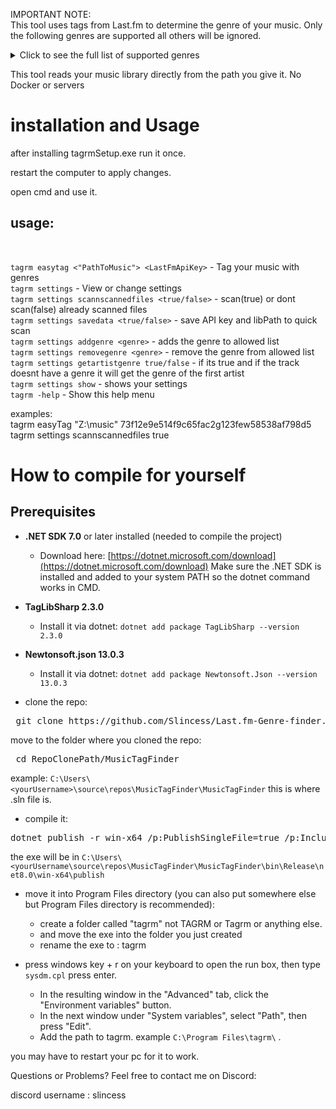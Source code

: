 IMPORTANT NOTE:<br/>
This tool uses tags from Last.fm to determine the genre of your music. Only the following genres are supported all others will be ignored.

<details> <summary>Click to see the full list of supported genres</summary>
rock, indie-rock, pop, indie-pop, hip-hop, rap, trap, drill, r&b, soul, funk,
jazz, blues, metal, heavy-metal, death-metal, black-metal, hardcore, post-hardcore,
alternative-rock, grunge, progressive-rock, psychedelic-rock, garage-rock, classic-rock,
punk, punk-rock, pop-punk, new-wave, synth-pop, folk, folk-rock, indie-folk, country,
alt-country, bluegrass, reggae, dub, dancehall, ska, latin, reggaeton, bachata, salsa,
merengue, cumbia, k-pop, j-pop, city-pop, electronic, edm, house, deep-house, techno,
minimal-techno, progressive-house, drum-and-bass, dubstep, brostep, trance, psytrance,
hardstyle, hardcore-techno, ambient, downtempo, chillout, lofi, chillhop, electro,
industrial, noise, experimental, glitch, trip-hop, breakbeat, grime, uk-garage, 2-step,
disco, italo-disco, shoegaze, dream-pop, math-rock, post-rock, emo, screamo, gospel,
christian, opera, classical, baroque, romantic-period, modern-classical, soundtrack,
film-score, anime-score, video-game-music, acoustic, instrumental, spoken-word, world,
afrobeat, krautrock
</details>

This tool reads your music library directly from the path you give it.
No Docker or servers

# installation and Usage

after installing tagrmSetup.exe run it once.

restart the computer to apply changes.

open cmd and use it.

## usage:

<br/>
	
`tagrm easytag <"PathToMusic"> <LastFmApiKey>` 												- Tag your music with genres  
`tagrm settings`                                                      - View or change settings  
`tagrm settings scannscannedfiles <true/false>`                         - scan(true) or dont scan(false) already scanned files  
`tagrm settings savedata <true/false>`                                  - save API key and libPath to quick scan   
`tagrm settings addgenre <genre>`                                     - adds the genre to allowed list  
`tagrm settings removegenre <genre>`                                  - remove the genre from allowed list  
`tagrm settings getartistgenre true/false`                            - if its true and if the track doesnt have a genre it will get the genre of the first artist  
`tagrm settings show`                                                 - shows your settings  
`tagrm -help`                                                         - Show this help menu  


examples:  
tagrm easyTag "Z:\music" 73f12e9e514f9c65fac2g123few58538af798d5   
tagrm settings scannscannedfiles true  

# How to compile for yourself
## Prerequisites
- **.NET SDK 7.0** or later installed (needed to compile the project)
  - Download here: [https://dotnet.microsoft.com/download](https://dotnet.microsoft.com/download)
Make sure the .NET SDK is installed and added to your system PATH so the dotnet command works in CMD. <br/>
- **TagLibSharp 2.3.0** <br/>
  - Install it via dotnet: `dotnet add package TagLibSharp --version 2.3.0` <br/>
- **Newtonsoft.json 13.0.3** <br/>
  - Install it via dotnet: `dotnet add package Newtonsoft.Json --version 13.0.3` <br/>

- clone the repo:
<pre> git clone https://github.com/Slincess/Last.fm-Genre-finder.git </pre>
move to the folder where you cloned the repo:
<pre> cd RepoClonePath/MusicTagFinder </pre>
example:
`C:\Users\<yourUsername>\source\repos\MusicTagFinder\MusicTagFinder` this is where .sln file is.<br/>

- compile it:
<pre>dotnet publish -r win-x64 /p:PublishSingleFile=true /p:IncludeNativeLibrariesForSelfExtract=true </pre>
the exe will be in
`C:\Users\<yourUsername\source\repos\MusicTagFinder\MusicTagFinder\bin\Release\net8.0\win-x64\publish`

- move it into Program Files directory (you can also put somewhere else but Program Files directory is recommended):<br/>
  - create a folder called "tagrm" not TAGRM or Tagrm or anything else.
  - and move the exe into the folder you just created<br/>
  - rename the exe to : tagrm

- press windows key + r on your keyboard to open the run box, then type `sysdm.cpl` press enter.
   - In the resulting window in the "Advanced" tab, click the "Environment variables" button.
   - In the next window under "System variables", select "Path", then press "Edit".
   - Add the path to tagrm. example `C:\Program Files\tagrm\` .

you may have to restart your pc for it to work.

Questions or Problems?
Feel free to contact me on Discord:

discord username : slincess
